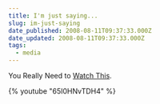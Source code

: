 ```yaml
---
title: I'm just saying...
slug: im-just-saying
date_published: 2008-08-11T09:37:33.000Z
date_updated: 2008-08-11T09:37:33.000Z
tags:
  - media
---
```


You Really Need to [Watch This](http://www.youtube.com/watch?v=65I0HNvTDH4).

{% youtube "65I0HNvTDH4" %}
